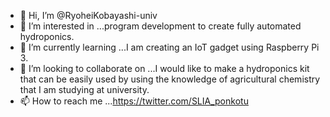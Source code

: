 - 👋 Hi, I’m @RyoheiKobayashi-univ
- 👀 I’m interested in ...program development to create fully automated hydroponics.
- 🌱 I’m currently learning ...I am creating an IoT gadget using Raspberry Pi 3.
- 💞️ I’m looking to collaborate on ...I would like to make a hydroponics kit that can be easily used by using the knowledge of agricultural chemistry that I am studying at university.
- 📫 How to reach me ...https://twitter.com/SLIA_ponkotu

<!---
RyoheiKobayashi-univ/RyoheiKobayashi-univ is a ✨ special ✨ repository because its `README.md` (this file) appears on your GitHub profile.
You can click the Preview link to take a look at your changes.
--->
